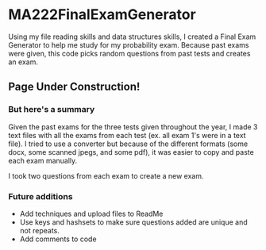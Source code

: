 # MA222FinalExamGenerator
Using my file reading skills and data structures skills, I created a Final Exam Generator to help me study for my probability exam. Because past exams were given, this code picks random questions from past tests and creates an exam. 

## Page Under Construction!
### But here's a summary

Given the past exams for the three tests given throughout the year, I made 3 text files with all the exams from each test (ex. all exam 1's were in a text file). I tried to use a converter but because of the different formats (some docx, some scanned jpegs, and some pdf), it was easier to copy and paste each exam manually. 

I took two questions from each exam to create a new exam. 


### Future additions
- Add techniques and upload files to ReadMe
- Use keys and hashsets to make sure questions added are unique and not repeats.
- Add comments to code
